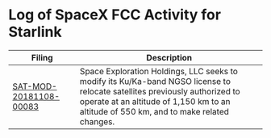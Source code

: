 Log of SpaceX FCC Activity for Starlink
===

| Filing                 | Description |
|------------------------|-------------|
| [SAT-MOD-20181108-00083](SAT-MOD-20181108-00083) | Space Exploration Holdings, LLC seeks to modify its Ku/Ka-band NGSO license to relocate satellites previously authorized to operate at an altitude of 1,150 km to an altitude of 550 km, and to make related changes. |
